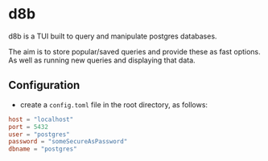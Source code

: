 # d8b

d8b is a TUI built to query and manipulate postgres databases.

The aim is to store popular/saved queries and provide these as fast options. As well as running new queries and displaying that data.

## Configuration

- create a `config.toml` file in the root directory, as follows:

```toml
host = "localhost"
port = 5432
user = "postgres"
password = "someSecureAsPassword"
dbname = "postgres"
```
